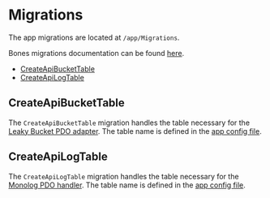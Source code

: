 # Migrations

The app migrations are located at `/app/Migrations`.

Bones migrations documentation can be found [here](https://github.com/bayfrontmedia/bones/blob/master/docs/services/db.md#migrations).

- [CreateApiBucketTable](#createapibuckettable)
- [CreateApiLogTable](#createapilogtable)

## CreateApiBucketTable

The `CreateApiBucketTable` migration handles the table necessary for the [Leaky Bucket PDO adapter](bootstrap.md).
The table name is defined in the [app config file](configuration.md#app).

## CreateApiLogTable

The `CreateApiLogTable` migration handles the table necessary for the [Monolog PDO handler](bootstrap.md).
The table name is defined in the [app config file](configuration.md#app).